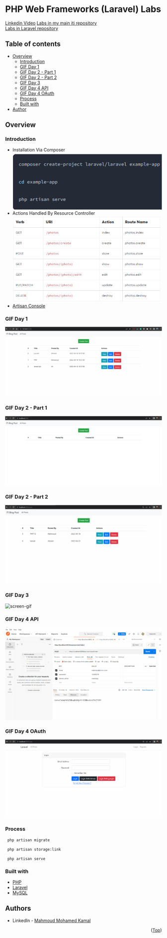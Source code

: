 # PHP Web Frameworks (Laravel) Labs

[Linkedin Video](https://www.linkedin.com/posts/mahmoudfierro98_blog-laravel-iti-activity-6924238233144807424-XPlV/)
[Labs in my main iti repository](https://github.com/MahmoudFierro98/ITI_OpenSourceApplicationDevelopment/tree/main/PHP_Web_Frameworks/Labs)  
[Labs in Laravel repository](https://github.com/MahmoudFierro98/iti-laravel-labs)  

## Table of contents

- [Overview](#overview)
    - [Introduction](#introduction)
    - [GIF Day 1](#gif-day-1)
    - [GIF Day 2 - Part 1](#gif-day-2---part-1)
    - [GIF Day 2 - Part 2](#gif-day-2---part-2)
    - [GIF Day 3](#gif-day-3)
    - [GIF Day 4 API](#gif-day-4-api)
    - [GIF Day 4 OAuth](#gif-day-4-oauth)
    - [Process](#process)
    - [Built with](#built-with)
- [Author](#authors)

## Overview

### Introduction

- Installation Via Composer \
![alt text](./static/Installation_Via_Composer.PNG)
- Actions Handled By Resource Controller \
![alt text](./static/Actions_Handled_By_Resource_Controller.PNG)
- [Artisan Console](https://laravel.com/docs/9.x/artisan)

### GIF Day 1

![screen-gif](./static/DAY1.gif)

### GIF Day 2 - Part 1

![screen-gif](./static/DAY2.1.gif)

### GIF Day 2 - Part 2

![screen-gif](./static/DAY2.2.gif)

### GIF Day 3

![screen-gif](./static/DAY3.gif)

### GIF Day 4 API

![screen-gif](./static/DAY4.api.gif)

### GIF Day 4 OAuth

![screen-gif](./static/DAY4.OAuth.gif)

### Process

 ```
  php artisan migrate
 ```
 ```
  php artisan storage:link
 ```
 ```
  php artisan serve
 ```

### Built with

* [PHP](https://www.php.net/)
* [Laravel](https://laravel.com/)
* [MySQL](https://www.mysql.com/)

## Authors

* LinkedIn - [Mahmoud Mohamed Kamal](https://www.linkedin.com/in/mahmoudfierro98)

<p align="right">(<a href="#top">Top</a>)</p>